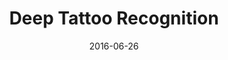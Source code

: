 ---
title: "Deep Tattoo Recognition"
collection: publications
permalink: /publication/di2016deeptattoo
date: 2016-06-26
venue: 'IEEE Conference on Computer Vision and Pattern Recognition Workshops (CVPRW 2016)'
paperurl: 'https://www.cv-foundation.org//openaccess/content_cvpr_2016_workshops/w4/papers/Di_Deep_Tattoo_Recognition_CVPR_2016_paper.pdf'
citation: 'Di, X. and Patel, V.M., 2016. Deep tattoo recognition. In Proceedings of the IEEE Conference on Computer Vision and Pattern Recognition Workshops (pp. 51-58).'
---